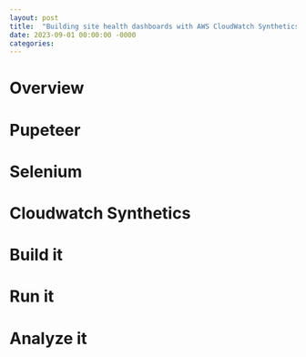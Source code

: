 ```yaml
---
layout: post
title:  "Building site health dashboards with AWS CloudWatch Synthetics"
date: 2023-09-01 00:00:00 -0000
categories: 
---
```


# Overview

# Pupeteer

# Selenium

# Cloudwatch Synthetics

# Build it

# Run it

# Analyze it

